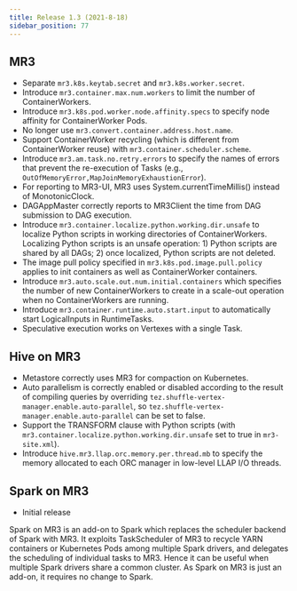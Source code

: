 ```yaml
---
title: Release 1.3 (2021-8-18)
sidebar_position: 77
---
```


## MR3
  - Separate `mr3.k8s.keytab.secret` and `mr3.k8s.worker.secret`.
  - Introduce `mr3.container.max.num.workers` to limit the number of ContainerWorkers.
  - Introduce `mr3.k8s.pod.worker.node.affinity.specs` to specify node affinity for ContainerWorker Pods.
  - No longer use `mr3.convert.container.address.host.name`.
  - Support ContainerWorker recycling (which is different from ContainerWorker reuse) with `mr3.container.scheduler.scheme`.
  - Introduce `mr3.am.task.no.retry.errors` to specify the names of errors that prevent the re-execution of Tasks (e.g., `OutOfMemoryError,MapJoinMemoryExhaustionError`).
  - For reporting to MR3-UI, MR3 uses System.currentTimeMillis() instead of MonotonicClock.
  - DAGAppMaster correctly reports to MR3Client the time from DAG submission to DAG execution.
  - Introduce `mr3.container.localize.python.working.dir.unsafe` to localize Python scripts in working directories of ContainerWorkers. Localizing Python scripts is an unsafe operation: 1) Python scripts are shared by all DAGs; 2) once localized, Python scripts are not deleted.
  - The image pull policy specified in `mr3.k8s.pod.image.pull.policy` applies to init containers as well as ContainerWorker containers.
  - Introduce `mr3.auto.scale.out.num.initial.containers` which specifies the number of new ContainerWorkers to create in a scale-out operation when no ContainerWorkers are running.
  - Introduce `mr3.container.runtime.auto.start.input` to automatically start LogicalInputs in RuntimeTasks.
  - Speculative execution works on Vertexes with a single Task.

## Hive on MR3
  - Metastore correctly uses MR3 for compaction on Kubernetes.
  - Auto parallelism is correctly enabled or disabled according to the result of compiling queries by overriding `tez.shuffle-vertex-manager.enable.auto-parallel`, so `tez.shuffle-vertex-manager.enable.auto-parallel` can be set to false.
  - Support the TRANSFORM clause with Python scripts (with `mr3.container.localize.python.working.dir.unsafe` set to true in `mr3-site.xml`).
  - Introduce `hive.mr3.llap.orc.memory.per.thread.mb` to specify the memory allocated to each ORC manager in low-level LLAP I/O threads.

## Spark on MR3
  - Initial release

Spark on MR3 is an add-on to Spark which replaces the scheduler backend of Spark with MR3.
It exploits TaskScheduler of MR3 to recycle YARN containers or Kubernetes Pods among multiple Spark drivers,
and delegates the scheduling of individual tasks to MR3.
Hence it can be useful when multiple Spark drivers share a common cluster.
As Spark on MR3 is just an add-on, it requires no change to Spark.


